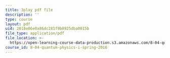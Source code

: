 ```yaml
---
title: 3play pdf file
description: ''
type: course
layout: pdf
uid: 2018e06e0a86dc281f9b8925dba0015b
file_type: application/pdf
file_location: >-
  https://open-learning-course-data-production.s3.amazonaws.com/8-04-quantum-physics-i-spring-2016/2018e06e0a86dc281f9b8925dba0015b_EdXaUfRynx8.pdf
course_id: 8-04-quantum-physics-i-spring-2016
---
```

